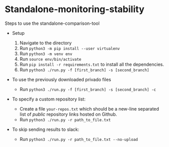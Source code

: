 # Standalone-monitoring-stability

Steps to use the standalone-comparison-tool
* Setup
	1. Navigate to the directory
	2. Run `python3 -m pip install --user virtualenv`
	3. Run `python3 -m venv env`
	4. Run `source env/bin/activate`
	5. Run `pip install -r requirements.txt` to install all the dependencies.
	6. Run `python3 ./run.py -f [first_branch] -s [second_branch]`

* To use the previously downloaded privado files
    *   Run `python3 ./run.py -f [first_branch] -s [second_branch] -c`

* To specify a custom repository list:
	*  Create a file `your-repos.txt` which should be a new-line separated list of *public* repository links hosted on Github. 
	*  Run `python3 ./run.py -r path_to_file.txt`
 
 * To skip sending results to slack: 
	 * Run `python3 ./run.py -r path_to_file.txt --no-upload`
